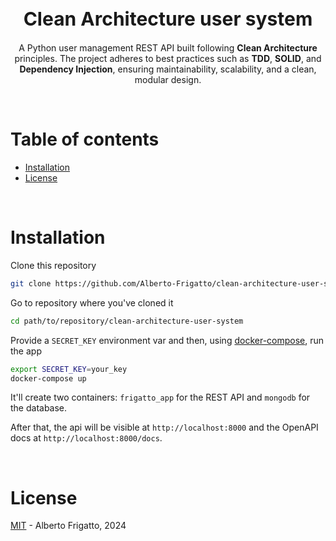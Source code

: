 <h1 align="center" style="font-size: 30px">Clean Architecture user system</h1>

<p align="center">
    A Python user management REST API built following <b>Clean Architecture</b> principles. The project adheres to best practices such as <b>TDD</b>, <b>SOLID</b>, and <b>Dependency Injection</b>, ensuring maintainability, scalability, and a clean, modular design.
</p>

<br/>

# Table of contents

- [Installation](#installation)
- [License](#license)

<br/>

# Installation

Clone this repository

```bash
git clone https://github.com/Alberto-Frigatto/clean-architecture-user-system.git
```

Go to repository where you've cloned it

```bash
cd path/to/repository/clean-architecture-user-system
```

Provide a `SECRET_KEY` environment var and then, using [docker-compose](https://docs.docker.com/compose/), run the app

```bash
export SECRET_KEY=your_key
docker-compose up
```

It'll create two containers: `frigatto_app` for the REST API and `mongodb` for the database.

After that, the api will be visible at `http://localhost:8000` and the OpenAPI docs at `http://localhost:8000/docs`.

<br/>

# License

[MIT](./LICENSE.md) - Alberto Frigatto, 2024
